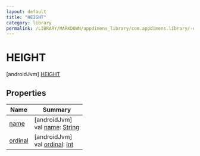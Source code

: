 ```yaml
---
layout: default
title: "HEIGHT"
category: library
permalink: /LIBRARY/MARKDOWN/appdimens_library/com.appdimens.library/-dp-qualifier/-h-e-i-g-h-t/index.html
---
```


# HEIGHT

[androidJvm]
[HEIGHT](index.md)

## Properties

| Name | Summary |
|---|---|
| [name](../../-unit-type/-p-x/index.md#-372974862%2FProperties%2F373173406) | [androidJvm]<br>val [name](../../-unit-type/-p-x/index.md#-372974862%2FProperties%2F373173406): [String](https://kotlinlang.org/api/core/kotlin-stdlib/kotlin/-string/index.html) |
| [ordinal](../../-unit-type/-p-x/index.md#-739389684%2FProperties%2F373173406) | [androidJvm]<br>val [ordinal](../../-unit-type/-p-x/index.md#-739389684%2FProperties%2F373173406): [Int](https://kotlinlang.org/api/core/kotlin-stdlib/kotlin/-int/index.html) |